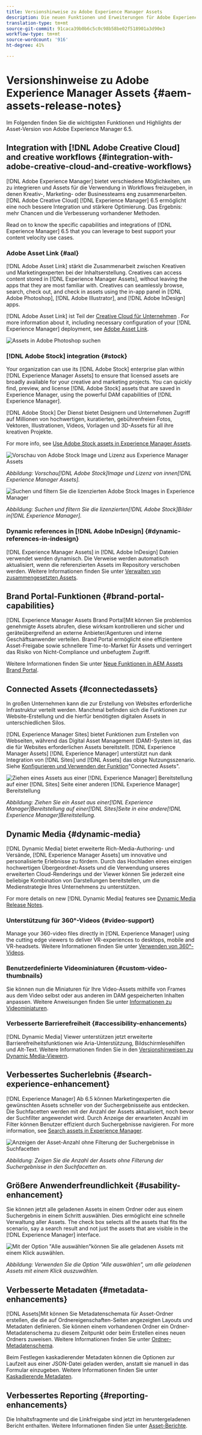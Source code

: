 ```yaml
---
title: Versionshinweise zu Adobe Experience Manager Assets
description: Die neuen Funktionen und Erweiterungen für Adobe Experience Manager 6.5 Assets.
translation-type: tm+mt
source-git-commit: 91caca39b0b6c5c0c98b58be02f518901a3d90e3
workflow-type: tm+mt
source-wordcount: '916'
ht-degree: 41%

---
```



# Versionshinweise zu Adobe Experience Manager Assets {#aem-assets-release-notes}

Im Folgenden finden Sie die wichtigsten Funktionen und Highlights der Asset-Version von Adobe Experience Manager 6.5.

## Integration with [!DNL Adobe Creative Cloud] and creative workflows {#integration-with-adobe-creative-cloud-and-creative-workflows}

[!DNL Adobe Experience Manager] bietet verschiedene Möglichkeiten, um zu integrieren und Assets für die Verwendung in Workflows freizugeben, in denen Kreativ-, Marketing- oder Businessteams eng zusammenarbeiten. [!DNL Adobe Creative Cloud] [!DNL Experience Manager] 6.5 ermöglicht eine noch bessere Integration und stärkere Optimierung. Das Ergebnis: mehr Chancen und die Verbesserung vorhandener Methoden.

Read on to know the specific capabilities and integrations of [!DNL Experience Manager] 6.5 that you can leverage to best support your content velocity use cases.

### Adobe Asset Link {#aal}

[!DNL Adobe Asset Link] stärkt die Zusammenarbeit zwischen Kreativen und Marketingexperten bei der Inhaltserstellung. Creatives can access content stored in [!DNL Experience Manager Assets], without leaving the apps that they are most familiar with. Creatives can seamlessly browse, search, check out, and check in assets using the in-app panel in [!DNL Adobe Photoshop], [!DNL Adobe Illustrator], and [!DNL Adobe InDesign] apps.

[!DNL Adobe Asset Link] ist Teil der [Creative Cloud für Unternehmen](https://www.adobe.com/creativecloud/business/enterprise.html) . For more information about it, including necessary configuration of your [!DNL Experience Manager] deployment, see [Adobe Asset Link](https://helpx.adobe.com/de/enterprise/using/adobe-asset-link.html).

![Assets in Adobe Photoshop suchen](assets/asset_search_photoshop.png)

### [!DNL Adobe Stock] integration {#stock}

Your organization can use its [!DNL Adobe Stock] enterprise plan within [!DNL Experience Manager Assets] to ensure that licensed assets are broadly available for your creative and marketing projects. You can quickly find, preview, and license [!DNL Adobe Stock] assets that are saved in Experience Manager, using the powerful DAM capabilities of [!DNL Experience Manager].

[!DNL Adobe Stock] Der Dienst bietet Designern und Unternehmen Zugriff auf Millionen von hochwertigen, kuratierten, gebührenfreien Fotos, Vektoren, Illustrationen, Videos, Vorlagen und 3D-Assets für all ihre kreativen Projekte.

For more info, see [Use Adobe Stock assets in Experience Manager Assets](/help/assets/aem-assets-adobe-stock.md).

![Vorschau von Adobe Stock Image und Lizenz aus Experience Manager Assets](assets/stock_image_preview_license_options.png)

*Abbildung: Vorschau[!DNL Adobe Stock]Image und Lizenz von innen[!DNL Experience Manager Assets].*

![Suchen und filtern Sie die lizenzierten Adobe Stock Images in Experience Manager](assets/aem-search-filters2.jpg)

*Abbildung: Suchen und filtern Sie die lizenzierten[!DNL Adobe Stock]Bilder in[!DNL Experience Manager].*

### Dynamic references in [!DNL Adobe InDesign] {#dynamic-references-in-indesign}

[!DNL Experience Manager Assets] in [!DNL Adobe InDesign] Dateien verwendet werden dynamisch. Die Verweise werden automatisch aktualisiert, wenn die referenzierten Assets im Repository verschoben werden. Weitere Informationen finden Sie unter [Verwalten von zusammengesetzten Assets](/help/assets/managing-linked-subassets.md).

## Brand Portal-Funktionen {#brand-portal-capabilities}

[!DNL Experience Manager Assets Brand Portal]Mit können Sie problemlos genehmigte Assets abrufen, diese wirksam kontrollieren und sicher und geräteübergreifend an externe Anbieter/Agenturen und interne Geschäftsanwender verteilen. Brand Portal ermöglicht eine effizientere Asset-Freigabe sowie schnellere Time-to-Market für Assets und verringert das Risiko von Nicht-Compliance und unbefugtem Zugriff.

Weitere Informationen finden Sie unter [Neue Funktionen in AEM Assets Brand Portal](https://helpx.adobe.com/experience-manager/brand-portal/using/whats-new.html).

## Connected Assets {#connectedassets}

In großen Unternehmen kann die zur Erstellung von Websites erforderliche Infrastruktur verteilt werden. Manchmal befinden sich die Funktionen zur Website-Erstellung und die hierfür benötigten digitalen Assets in unterschiedlichen Silos.

[!DNL Experience Manager Sites] bietet Funktionen zum Erstellen von Webseiten, während das Digital Asset Management (DAM)-System ist, das die für Websites erforderlichen Assets bereitstellt. [!DNL Experience Manager Assets] [!DNL Experience Manager] unterstützt nun dank Integration von [!DNL Sites] und [!DNL Assets] das obige Nutzungsszenario. Siehe [Konfigurieren und Verwenden der Funktion](/help/assets/use-assets-across-connected-assets-instances.md)&quot;Connected Assets&quot;.

![Ziehen eines Assets aus einer [!DNL Experience Manager] Bereitstellung auf einer [!DNL Sites] Seite einer anderen [!DNL Experience Manager] Bereitstellung](assets/connected-assets-drag-and-drop-only.gif)

*Abbildung: Ziehen Sie ein Asset aus einer[!DNL Experience Manager]Bereitstellung auf einer[!DNL Sites]Seite in eine andere[!DNL Experience Manager]Bereitstellung.*

## Dynamic Media {#dynamic-media}

[!DNL Dynamic Media] bietet erweiterte Rich-Media-Authoring- und Versände, [!DNL Experience Manager Assets] um innovative und personalisierte Erlebnisse zu fördern. Durch das Hochladen eines einzigen hochwertigen Übergeordnet-Assets und die Verwendung unseres erweiterten Cloud-Renderings und der Viewer können Sie jederzeit eine beliebige Kombination von Darstellungen bereitstellen, um die Medienstrategie Ihres Unternehmens zu unterstützen.

For more details on new [!DNL Dynamic Media] features see [Dynamic Media Release Notes](https://docs.adobe.com/content/help/en/dynamic-media-developer-resources/release-notes/s7rn2017.html).

### Unterstützung für 360°-Videos {#video-support}

Manage your 360-video files directly in [!DNL Experience Manager] using the cutting edge viewers to deliver VR-experiences to desktops, mobile and VR-headsets. Weitere Informationen finden Sie unter [Verwenden von 360°-Videos](/help/assets/360-video.md).

### Benutzerdefinierte Videominiaturen {#custom-video-thumbnails}

Sie können nun die Miniaturen für Ihre Video-Assets mithilfe von Frames aus dem Video selbst oder aus anderen im DAM gespeicherten Inhalten anpassen. Weitere Anweisungen finden Sie unter [Informationen zu Videominiaturen](/help/assets/video.md#about-video-thumbnails-in-dynamic-media-scene-mode).

### Verbesserte Barrierefreiheit {#accessibility-enhancements}

[!DNL Dynamic Media] Viewer unterstützen jetzt erweiterte Barrierefreiheitsfunktionen wie Aria-Unterstützung, Bildschirmlesehilfen und Alt-Text. Weitere Informationen finden Sie in den [Versionshinweisen zu Dynamic Media-Viewern](https://docs.adobe.com/content/help/en/dynamic-media-developer-resources/library/home.html).

## Verbessertes Sucherlebnis {#search-experience-enhancement}

[!DNL Experience Manager] Ab 6.5 können Marketingexperten die gewünschten Assets schneller von der Suchergebnisseite aus entdecken. Die Suchfacetten werden mit der Anzahl der Assets aktualisiert, noch bevor der Suchfilter angewendet wird. Durch Anzeige der erwarteten Anzahl im Filter können Benutzer effizient durch Suchergebnisse navigieren. For more information, see [Search assets in Experience Manager](../assets/search-assets.md).

![Anzeigen der Asset-Anzahl ohne Filterung der Suchergebnisse in Suchfacetten](/help/assets/assets/asset_search_results_in_facets_filters.png)

*Abbildung: Zeigen Sie die Anzahl der Assets ohne Filterung der Suchergebnisse in den Suchfacetten an.*

## Größere Anwenderfreundlichkeit {#usability-enhancement}

Sie können jetzt alle geladenen Assets in einem Ordner oder aus einem Suchergebnis in einem Schritt auswählen. Dies ermöglicht eine schnelle Verwaltung aller Assets. The check box selects all the assets that fits the scenario, say a search result and not just the assets that are visible in the [!DNL Experience Manager] interface.

![Mit der Option &quot;Alle auswählen&quot;können Sie alle geladenen Assets mit einem Klick auswählen.](assets/select-all-in-aem-assets.gif)

*Abbildung: Verwenden Sie die Option &quot;Alle auswählen&quot;, um alle geladenen Assets mit einem Klick auszuwählen.*

## Verbesserte Metadaten {#metadata-enhancements}

[!DNL Assets]Mit können Sie Metadatenschemata für Asset-Ordner erstellen, die die auf Ordnereigenschaften-Seiten angezeigten Layouts und Metadaten definieren. Sie können einem vorhandenen Ordner ein Ordner-Metadatenschema zu diesem Zeitpunkt oder beim Erstellen eines neuen Ordners zuweisen. Weitere Informationen finden Sie unter [Ordner-Metadatenschema](/help/assets/folder-metadata-schema.md).

Beim Festlegen kaskadierender Metadaten können die Optionen zur Laufzeit aus einer JSON-Datei geladen werden, anstatt sie manuell in das Formular einzugeben. Weitere Informationen finden Sie unter [Kaskadierende Metadaten](/help/assets/cascading-metadata.md).

## Verbessertes Reporting {#reporting-enhancements}

Die Inhaltsfragmente und die Linkfreigabe sind jetzt im heruntergeladenen Bericht enthalten. Weitere Informationen finden Sie unter [Asset-Berichte](/help/assets/asset-reports.md).
